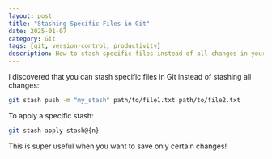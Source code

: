```yaml
---
layout: post
title: "Stashing Specific Files in Git"
date: 2025-01-07
category: Git
tags: [git, version-control, productivity]
description: How to stash specific files instead of all changes in your working directory.
---
```


I discovered that you can stash specific files in Git instead of stashing all changes:

```bash
git stash push -m "my_stash" path/to/file1.txt path/to/file2.txt
```

To apply a specific stash:
```bash
git stash apply stash@{n}
```

This is super useful when you want to save only certain changes!
